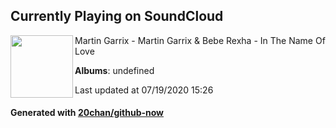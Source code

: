 ## Currently Playing on SoundCloud

[<img align="left" width="100" src="https://i1.sndcdn.com/artworks-000173856749-yd3we5-t50x50.jpg">](https://soundcloud.com/martingarrix/itnol)

Martin Garrix - Martin Garrix & Bebe Rexha - In The Name Of Love

**Albums**: undefined

Last updated at 07/19/2020 15:26

#### Generated with [20chan/github-now](https://github.com/20chan/github-now)


<!--
**20chan/20chan** is a ✨ _special_ ✨ repository because its `README.md` (this file) appears on your GitHub profile.

Here are some ideas to get you started:

- 🔭 I’m currently working on ...
- 🌱 I’m currently learning ...
- 👯 I’m looking to collaborate on ...
- 🤔 I’m looking for help with ...
- 💬 Ask me about ...
- 📫 How to reach me: ...
- 😄 Pronouns: ...
- ⚡ Fun fact: ...
-->
